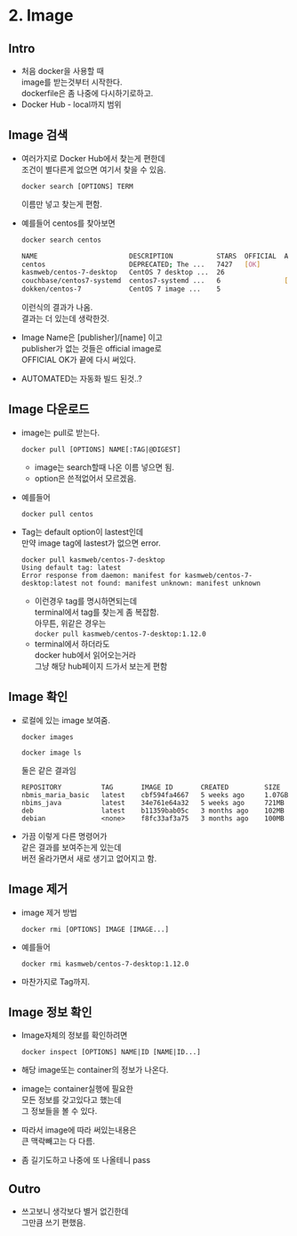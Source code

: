 # 2. Image

## Intro

* 처음 docker을 사용할 때\
  image를 받는것부터 시작한다.\
  dockerfile은 좀 나중에 다시하기로하고.
* Docker Hub - local까지 범위



## Image 검색

*   여러가지로 Docker Hub에서 찾는게 편한데\
    조건이 별다른게 없으면 여기서 찾을 수 있음.

    ```docker
    docker search [OPTIONS] TERM
    ```

    이름만 넣고 찾는게 편함.
*   예를들어 centos를 찾아보면

    ```bash
    docker search centos
    ```

    ```bash
    NAME                       DESCRIPTION           STARS  OFFICIAL  AUTOMATED
    centos                     DEPRECATED; The ...   7427   [OK]      
    kasmweb/centos-7-desktop   CentOS 7 desktop ...  26               
    couchbase/centos7-systemd  centos7-systemd ...   6                [OK]
    dokken/centos-7            CentOS 7 image ...    5                
    ```

    이런식의 결과가 나옴.\
    결과는 더 있는데 생락한것.
* Image Name은 \[publisher]/\[name] 이고\
  publisher가 없는 것들은 official image로\
  OFFICIAL OK가 끝에 다시 써있다.
* AUTOMATED는 자동화 빌드 된것..?



## Image 다운로드

*   image는 pull로 받는다.

    ```
    docker pull [OPTIONS] NAME[:TAG|@DIGEST]
    ```

    * image는 search할때 나온 이름 넣으면 됨.
    * option은 쓴적없어서 모르겠음.
*   예를들어

    ```docker
    docker pull centos
    ```
*   Tag는 default option이 lastest인데\
    만약 image tag에 lastest가 없으면 error.

    ```docker
    docker pull kasmweb/centos-7-desktop 
    Using default tag: latest
    Error response from daemon: manifest for kasmweb/centos-7-desktop:latest not found: manifest unknown: manifest unknown
    ```

    * 이런경우 tag를 명시하면되는데\
      terminal에서 tag를 찾는게 좀 복잡함.\
      아무튼, 위같은 경우는\
      `docker pull kasmweb/centos-7-desktop:1.12.0`
    * terminal에서 하더라도\
      docker hub에서 읽어오는거라\
      그냥 해당 hub페이지 드가서 보는게 편함



## Image 확인

*   로컬에 있는 image 보여줌.

    ```
    docker images

    docker image ls
    ```

    둘은 같은 결과임

    ```
    REPOSITORY          TAG       IMAGE ID       CREATED         SIZE
    nbmis_maria_basic   latest    cbf594fa4667   5 weeks ago     1.07GB
    nbims_java          latest    34e761e64a32   5 weeks ago     721MB
    deb                 latest    b11359bab05c   3 months ago    102MB
    debian              <none>    f8fc33af3a75   3 months ago    100MB
    ```
* 가끔 이렇게 다른 명령어가\
  같은 결과를 보여주는게 있는데\
  버전 올라가면서 새로 생기고 없어지고 함.



## Image 제거

*   image 제거 방법

    ```
    docker rmi [OPTIONS] IMAGE [IMAGE...]
    ```
*   예를들어

    ```docker
    docker rmi kasmweb/centos-7-desktop:1.12.0
    ```
* 마찬가지로 Tag까지.



## Image 정보 확인

*   Image자체의 정보를 확인하려면

    ```
    docker inspect [OPTIONS] NAME|ID [NAME|ID...]
    ```
* 해당 image또는 container의 정보가 나온다.
* image는 container실행에 필요한\
  모든 정보를 갖고있다고 했는데\
  그 정보들을 볼 수 있다.
* 따라서 image에 따라 써있는내용은\
  큰 맥락빼고는 다 다름.
* 좀 길기도하고 나중에 또 나올테니 pass



## Outro

* 쓰고보니 생각보다 별거 없긴한데\
  그만큼 쓰기 편했음.
